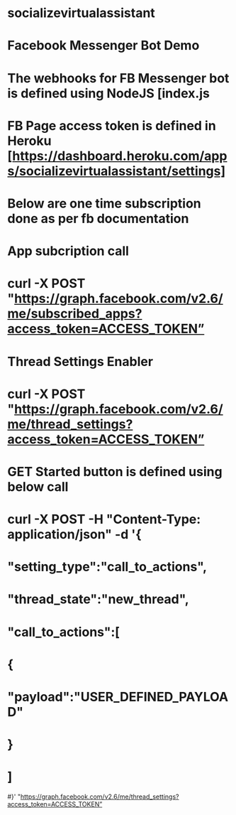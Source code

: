 # socializevirtualassistant
# Facebook Messenger Bot Demo
# The webhooks for FB Messenger bot is defined using NodeJS [index.js

# FB Page access token is defined in Heroku [https://dashboard.heroku.com/apps/socializevirtualassistant/settings]

######
# Below are one time subscription done as per fb documentation 
#####

# App subcription call
# curl -X POST "https://graph.facebook.com/v2.6/me/subscribed_apps?access_token=ACCESS_TOKEN”

# Thread Settings Enabler
#  curl -X POST "https://graph.facebook.com/v2.6/me/thread_settings?access_token=ACCESS_TOKEN”

# GET Started button is defined using below call
# curl -X POST -H "Content-Type: application/json" -d '{
#  "setting_type":"call_to_actions",
#  "thread_state":"new_thread",
#  "call_to_actions":[
#    {
#      "payload":"USER_DEFINED_PAYLOAD"
#    }
#  ]
#}' "https://graph.facebook.com/v2.6/me/thread_settings?access_token=ACCESS_TOKEN”
